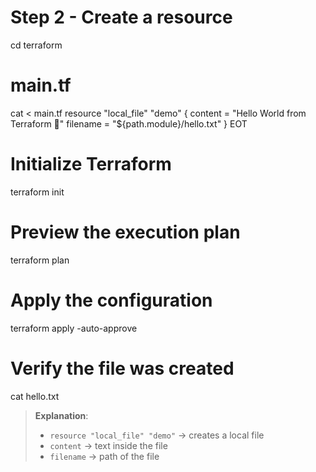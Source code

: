 # Step 2 - Create a resource

cd terraform

# main.tf
cat <<EOT > main.tf
resource "local_file" "demo" {
  content  = "Hello World from Terraform 🚀"
  filename = "\${path.module}/hello.txt"
}
EOT

# Initialize Terraform
terraform init

# Preview the execution plan
terraform plan

# Apply the configuration
terraform apply -auto-approve

# Verify the file was created
cat hello.txt

> **Explanation**:
> - `resource "local_file" "demo"` → creates a local file
> - `content` → text inside the file
> - `filename` → path of the file
